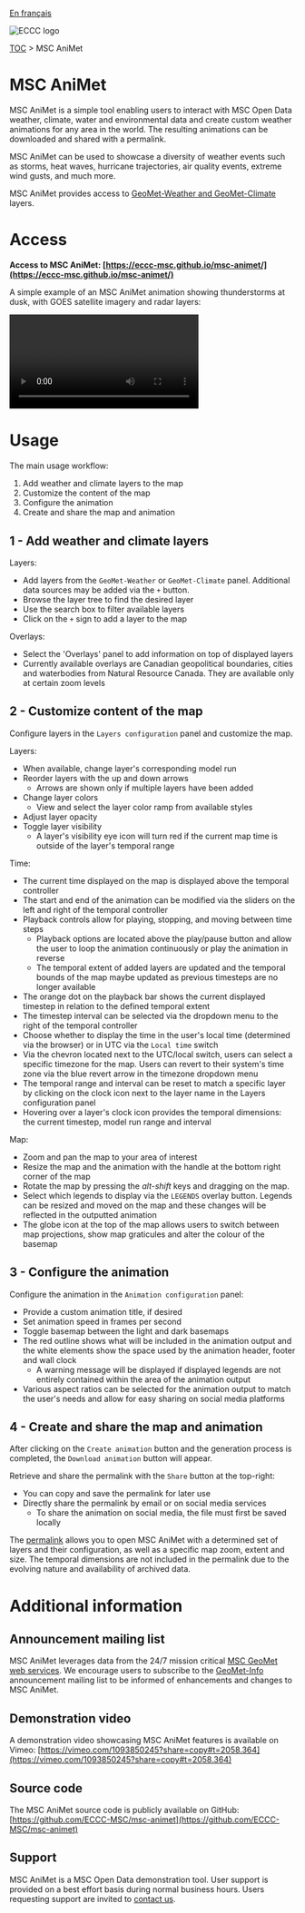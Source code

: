 [En français](readme_fr.md)

![ECCC logo](../img_eccc-logo.png)

[TOC](../readme_en.md) > MSC AniMet

# MSC AniMet

MSC AniMet is a simple tool enabling users to interact with MSC Open Data weather, climate, water and environmental data and create custom weather animations for any area in the world. The resulting animations can be downloaded and shared with a permalink.

MSC AniMet can be used to showcase a diversity of weather events such as storms, heat waves, hurricane trajectories, air quality events, extreme wind gusts, and much more.

MSC AniMet provides access to [GeoMet-Weather and GeoMet-Climate](../msc-geomet/readme_en.md) layers.

# Access

**Access to MSC AniMet: [https://eccc-msc.github.io/msc-animet/](https://eccc-msc.github.io/msc-animet/)**

A simple example of an MSC AniMet animation showing thunderstorms at dusk, with GOES satellite imagery and radar layers:

<video controls width="66%">
  <source src="https://collaboration.cmc.ec.gc.ca/cmc/cmos/public_doc/msc-animet/MSC-AniMet_20240522T2230Z_Thunderstorms_2024-05-22.mp4" type="video/mp4">
</video>
<br>


# Usage

The main usage workflow:

1. Add weather and climate layers to the map
2. Customize the content of the map
3. Configure the animation
4. Create and share the map and animation

## 1 - Add weather and climate layers

Layers:

* Add layers from the `GeoMet-Weather` or `GeoMet-Climate` panel. Additional data sources may be added via the `+` button.
* Browse the layer tree to find the desired layer
* Use the search box to filter available layers
* Click on the `+` sign to add a layer to the map

Overlays:

* Select the 'Overlays' panel to add information on top of displayed layers
* Currently available overlays are Canadian geopolitical boundaries, cities and waterbodies from Natural Resource Canada. They are available only at certain zoom levels

## 2 - Customize content of the map

Configure layers in the `Layers configuration` panel and customize the map.

Layers:

* When available, change layer's corresponding model run
* Reorder layers with the up and down arrows
  * Arrows are shown only if multiple layers have been added
* Change layer colors
    * View and select the layer color ramp from available styles
* Adjust layer opacity
* Toggle layer visibility
    * A layer's visibility eye icon will turn red if the current map time is outside of the layer's temporal range

Time:

* The current time displayed on the map is displayed above the temporal controller
* The start and end of the animation can be modified via the sliders on the left and right of the temporal controller
* Playback controls allow for playing, stopping, and moving between time steps
    * Playback options are located above the play/pause button and allow the user to loop the animation continuously or play the animation in reverse
    * The temporal extent of added layers are updated and the temporal bounds of the map maybe updated as previous timesteps are no longer available
* The orange dot on the playback bar shows the current displayed timestep in relation to the defined temporal extent
* The timestep interval can be selected via the dropdown menu to the right of the temporal controller
* Choose whether to display the time in the user's local time (determined via the browser) or in UTC via the `Local time` switch
* Via the chevron located next to the UTC/local switch, users can select a specific timezone for the map. Users can revert to their system's time zone via the blue revert arrow in the timezone dropdown menu
* The temporal range and interval can be reset to match a specific layer by clicking on the clock icon next to the layer name in the Layers configuration panel
* Hovering over a layer's clock icon provides the temporal dimensions: the current timestep, model run range and interval

Map:

* Zoom and pan the map to your area of interest
* Resize the map and the animation with the handle at the bottom right corner of the map
* Rotate the map by pressing the _alt-shift_ keys and dragging on the map.
* Select which legends to display via the `LEGENDS` overlay button. Legends can be resized and moved on the map and these changes will be reflected in the outputted animation
* The globe icon at the top of the map allows users to switch between map projections, show map graticules and alter the colour of the basemap

## 3 - Configure the animation

Configure the animation in the `Animation configuration` panel:

* Provide a custom animation title, if desired
* Set animation speed in frames per second
* Toggle basemap between the light and dark basemaps
* The red outline shows what will be included in the animation output and the white elements show the space used by the animation header, footer and wall clock
    * A warning message will be displayed if displayed legends are not entirely contained within the area of the animation output
* Various aspect ratios can be selected for the animation output to match the user's needs and allow for easy sharing on social media platforms

## 4 - Create and share the map and animation

After clicking on the `Create animation` button and the generation process is completed, the `Download animation` button will appear.

Retrieve and share the permalink with the `Share` button at the top-right:

* You can copy and save the permalink for later use
* Directly share the permalink by email or on social media services
    * To share the animation on social media, the file must first be saved locally

The [permalink](https://en.wikipedia.org/wiki/Permalink) allows you to open MSC AniMet with a determined set of layers and their configuration, as well as a specific map zoom, extent and size. The temporal dimensions are not included in the permalink due to the evolving nature and availability of archived data.

# Additional information

## Announcement mailing list

MSC AniMet leverages data from the 24/7 mission critical [MSC GeoMet web services](../msc-geomet/readme_en.md). We encourage users to subscribe to the [GeoMet-Info](https://comm.collab.science.gc.ca/mailman3/postorius/lists/geomet-info/) announcement mailing list to be informed of enhancements and changes to MSC AniMet.

## Demonstration video

A demonstration video showcasing MSC AniMet features is available on Vimeo: [https://vimeo.com/1093850245?share=copy#t=2058.364](https://vimeo.com/1093850245?share=copy#t=2058.364)

## Source code

The MSC AniMet source code is publicly available on GitHub: [https://github.com/ECCC-MSC/msc-animet](https://github.com/ECCC-MSC/msc-animet)

## Support

MSC AniMet is a MSC Open Data demonstration tool. User support is provided on a best effort basis during normal business hours. Users requesting support are invited to [contact us](https://www.weather.gc.ca/mainmenu/contact_us_e.html).
